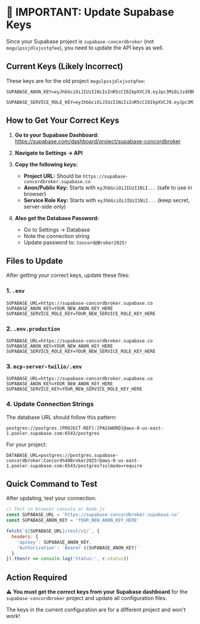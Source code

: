 # 🔄 IMPORTANT: Update Supabase Keys

Since your Supabase project is `supabase-concordbroker` (not `mogulpssjdlxjvstqfee`), you need to update the API keys as well.

## Current Keys (Likely Incorrect)
These keys are for the old project `mogulpssjdlxjvstqfee`:
```
SUPABASE_ANON_KEY=eyJhbGciOiJIUzI1NiIsInR5cCI6IkpXVCJ9.eyJpc3MiOiJzdXBhYmFzZSIsInJlZiI6Im1vZ3VscHNzamRseGp2c3RxZmVlIiwicm9sZSI6ImFub24iLCJpYXQiOjE3NDU5NTMyMDEsImV4cCI6MjA2MTUyOTIwMX0.5wzCkw9J3ZZMyNZvEge3ypA_41FmLR5mH6OmN0r8EZg

SUPABASE_SERVICE_ROLE_KEY=eyJhbGciOiJIUzI1NiIsInR5cCI6IkpXVCJ9.eyJpc3MiOiJzdXBhYmFzZSIsInJlZiI6Im1vZ3VscHNzamRseGp2c3RxZmVlIiwicm9sZSI6InNlcnZpY2Vfcm9sZSIsImlhdCI6MTc0NTk1MzIwMSwiZXhwIjoyMDYxNTI5MjAxfQ.fTsIz7fTwvbhqJNp1KVIEM_qAghf25HDNiwUXxA3Bkg
```

## How to Get Your Correct Keys

1. **Go to your Supabase Dashboard:**
   https://supabase.com/dashboard/project/supabase-concordbroker

2. **Navigate to Settings → API**

3. **Copy the following keys:**
   - **Project URL:** Should be `https://supabase-concordbroker.supabase.co`
   - **Anon/Public Key:** Starts with `eyJhbGciOiJIUzI1NiI...` (safe to use in browser)
   - **Service Role Key:** Starts with `eyJhbGciOiJIUzI1NiI...` (keep secret, server-side only)

4. **Also get the Database Password:**
   - Go to Settings → Database
   - Note the connection string
   - Update password to: `Concord@Broker2025!`

## Files to Update

After getting your correct keys, update these files:

### 1. `.env`
```env
SUPABASE_URL=https://supabase-concordbroker.supabase.co
SUPABASE_ANON_KEY=YOUR_NEW_ANON_KEY_HERE
SUPABASE_SERVICE_ROLE_KEY=YOUR_NEW_SERVICE_ROLE_KEY_HERE
```

### 2. `.env.production`
```env
SUPABASE_URL=https://supabase-concordbroker.supabase.co
SUPABASE_ANON_KEY=YOUR_NEW_ANON_KEY_HERE
SUPABASE_SERVICE_ROLE_KEY=YOUR_NEW_SERVICE_ROLE_KEY_HERE
```

### 3. `mcp-server-twilio/.env`
```env
SUPABASE_URL=https://supabase-concordbroker.supabase.co
SUPABASE_ANON_KEY=YOUR_NEW_ANON_KEY_HERE
SUPABASE_SERVICE_KEY=YOUR_NEW_SERVICE_ROLE_KEY_HERE
```

### 4. Update Connection Strings
The database URL should follow this pattern:
```
postgres://postgres.[PROJECT-REF]:[PASSWORD]@aws-0-us-east-1.pooler.supabase.com:6543/postgres
```

For your project:
```
DATABASE_URL=postgres://postgres.supabase-concordbroker:Concord%40Broker2025!@aws-0-us-east-1.pooler.supabase.com:6543/postgres?sslmode=require
```

## Quick Command to Test

After updating, test your connection:

```javascript
// Test in browser console or Node.js
const SUPABASE_URL = 'https://supabase-concordbroker.supabase.co'
const SUPABASE_ANON_KEY = 'YOUR_NEW_ANON_KEY_HERE'

fetch(`${SUPABASE_URL}/rest/v1/`, {
  headers: {
    'apikey': SUPABASE_ANON_KEY,
    'Authorization': `Bearer ${SUPABASE_ANON_KEY}`
  }
}).then(r => console.log('Status:', r.status))
```

## Action Required

⚠️ **You must get the correct keys from your Supabase dashboard** for the `supabase-concordbroker` project and update all configuration files.

The keys in the current configuration are for a different project and won't work!